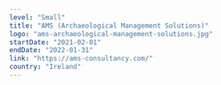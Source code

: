 ```yaml
---
level: "Small"
title: "AMS (Archaeological Management Solutions)"
logo: "ams-archaeological-management-solutions.jpg"
startDate: "2021-02-01"
endDate: "2022-01-31"
link: "https://ams-consultancy.com/"
country: "Ireland"
---
```


